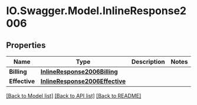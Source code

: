 # IO.Swagger.Model.InlineResponse2006
## Properties

Name | Type | Description | Notes
------------ | ------------- | ------------- | -------------
**Billing** | [**InlineResponse2006Billing**](InlineResponse2006Billing.md) |  | 
**Effective** | [**InlineResponse2006Effective**](InlineResponse2006Effective.md) |  | 

[[Back to Model list]](../README.md#documentation-for-models) [[Back to API list]](../README.md#documentation-for-api-endpoints) [[Back to README]](../README.md)

